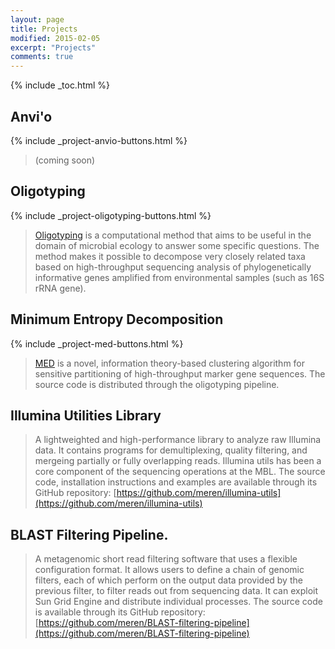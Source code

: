 ```yaml
---
layout: page
title: Projects
modified: 2015-02-05
excerpt: "Projects"
comments: true
---
```


{% include _toc.html %}

## Anvi'o

{% include _project-anvio-buttons.html %}

>(coming soon)

## Oligotyping

{% include _project-oligotyping-buttons.html %}

><a href="{{ site.url }}/projects/oligotyping/">Oligotyping</a> is a computational method that aims to be useful in the domain of microbial ecology to answer some specific questions. The method makes it possible to decompose very closely related taxa based on high-throughput sequencing analysis of phylogenetically informative genes amplified from environmental samples (such as 16S rRNA gene).

## Minimum Entropy Decomposition

{% include _project-med-buttons.html %}

><a href="{{ site.url }}/projects/med/">MED</a> is a novel, information theory-based clustering algorithm for sensitive partitioning of high-throughput marker gene sequences. The source code is distributed through the oligotyping pipeline.

## Illumina Utilities Library

>A lightweighted and high-performance library to analyze raw Illumina data. It contains programs for demultiplexing, quality filtering, and mergeing partially or fully overlapping reads. Illumina utils has been a core component of the sequencing operations at the MBL. The source code, installation instructions and examples are available through its GitHub repository: [https://github.com/meren/illumina-utils](https://github.com/meren/illumina-utils)

## BLAST Filtering Pipeline.

>A metagenomic short read filtering software that uses a flexible configuration format. It allows users to define a chain of genomic filters, each of which perform on the output data provided by the previous filter, to filter reads out from sequencing data. It can exploit Sun Grid Engine and distribute individual processes. The source code is available through its GitHub repository: [https://github.com/meren/BLAST-filtering-pipeline](https://github.com/meren/BLAST-filtering-pipeline)

